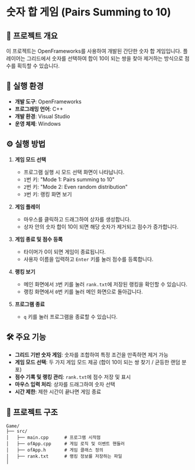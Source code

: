 # 숫자 합 게임 (Pairs Summing to 10)

## 📌 프로젝트 개요
이 프로젝트는 OpenFrameworks를 사용하여 개발된 간단한 숫자 합 게임입니다. 플레이어는 그리드에서 숫자를 선택하여 합이 10이 되는 쌍을 찾아 제거하는 방식으로 점수를 획득할 수 있습니다. 

## 🚀 실행 환경
- **개발 도구**: OpenFrameworks
- **프로그래밍 언어**: C++
- **개발 환경**: Visual Studio
- **운영 체제**: Windows

## ⚙️ 실행 방법
1. **게임 모드 선택**
   - 프로그램 실행 시 모드 선택 화면이 나타납니다.
   - `1`번 키: "Mode 1: Pairs summing to 10"
   - `2`번 키: "Mode 2: Even random distribution"
   - `3`번 키: 랭킹 화면 보기

2. **게임 플레이**
   - 마우스를 클릭하고 드래그하여 상자를 생성합니다.
   - 상자 안의 숫자 합이 10이 되면 해당 숫자가 제거되고 점수가 증가합니다.

3. **게임 종료 및 점수 등록**
   - 타이머가 0이 되면 게임이 종료됩니다.
   - 사용자 이름을 입력하고 `Enter` 키를 눌러 점수를 등록합니다.

4. **랭킹 보기**
   - 메인 화면에서 `3`번 키를 눌러 `rank.txt`에 저장된 랭킹을 확인할 수 있습니다.
   - 랭킹 화면에서 `0`번 키를 눌러 메인 화면으로 돌아갑니다.

5. **프로그램 종료**
   - `q` 키를 눌러 프로그램을 종료할 수 있습니다.

## 🛠 주요 기능
- **그리드 기반 숫자 게임**: 숫자를 조합하여 특정 조건을 만족하면 제거 가능
- **게임 모드 선택**: 두 가지 게임 모드 제공 (합이 10이 되는 쌍 찾기 / 균등한 랜덤 분포)
- **점수 기록 및 랭킹 관리**: `rank.txt`에 점수 저장 및 표시
- **마우스 입력 처리**: 상자를 드래그하여 숫자 선택
- **시간 제한**: 제한 시간이 끝나면 게임 종료

## 📂 프로젝트 구조
```
Game/
├── src/
│   ├── main.cpp      # 프로그램 시작점
│   ├── ofApp.cpp     # 게임 로직 및 이벤트 핸들러
│   ├── ofApp.h       # 게임 클래스 정의
│   ├── rank.txt      # 랭킹 정보를 저장하는 파일
│
